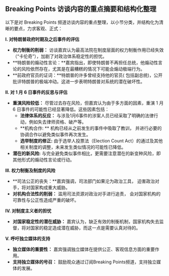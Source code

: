 ## Breaking Points 访谈内容的重点摘要和结构化整理

以下是对 Breaking Points 频道访谈内容的重点整理，以小节分类，并结构化为清晰的要点，力求客观、正式：

**I. 对特朗普政府时期及之后事件的评估**

*   **权力制衡的削弱：** 访谈嘉宾认为最高法院在制度层面的权力制衡作用已经失效（“卡伦奇”），加剧了对政治体系稳定性的担忧。
*   **特朗普的煽动性言论：**嘉宾指出，即使特朗普不再担任总统，他煽动性言论的风险依然存在，尤其是在最糟糕的情况下可能会煽动极端行为。
*   **前政府官员的证词：**特朗普的许多曾经支持他的官员( 包括副总统)，公开批评特朗普的极端冲动。这进一步表明特朗普对系统的潜在破坏性。

**II. 对 1 月 6 日事件的反思与评估**

*   **重演风险较低：** 尽管过去存在风险，但嘉宾认为由于多方面的因素，重演 1 月 6 日事件的可能性已经显著降低。这些因素包括：
    *   **法律体系的反应：** 与涉及1月6事件的涉案人员已经采取了明确的法律行动，例如失去律师资格、破产等。
    *   **机构合作: ** 机构已经从之前发生的事件中吸取了教训， 并进行必要的协调合作以避免类似事件再次发生。
    *   **选举制度的修正:** 由于选举人投票法（Election Count Act）的通过及其他相关制度的调整，未来发生类似情况的可能性已降低。
*   **潜在的新风险:** 与完全避免类似事件相比，更需要注意潜在的新变种风险，即其他形式的煽动性言论或行动。

**III. 权力制衡及制度的风险**

*   **司法公正的丧失：**嘉宾强调，司法部门如果沦为政治工具， 迫害政治对手，将对国家构成重大威胁。
*   **对机构合法性的削弱：** 滥用司法资源对政治对手进行追责， 会对国家机构的可靠性与公正性造成严重的破坏。

**IV. 对制度主义者的担忧**

*   **对国家稳定性的潜在威胁：** 嘉宾认为，缺乏有效的制衡机制，国家机构失去监督，将对国家的稳定造成潜在威胁，而这一点是需要认真对待的。

**V. 呼吁独立媒体的支持**

*   **独立媒体的重要性：** 嘉宾强调独立媒体在提供公正、客观信息方面的重要作用。
*   **支持独立媒体的号召：** 鼓励观众通过订阅Breaking Points频道，支持独立媒体的发展。